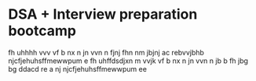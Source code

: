 # DSA + Interview preparation bootcamp
fh  uhhhh
vvv
vf
b nx
n  jn
vvn n 
fjnj
fhn  nm
jbjnj
ac
rebvvjbhb
njcfjehuhsffmewwpum e
fh  uhffdsdjxn m
vvjk
vf 
b nx
n  jn
vvn n jb
 b 
fh
jbg
bg
ddacd
re
a
nj
njcfjehuhsffmewwpum ee
